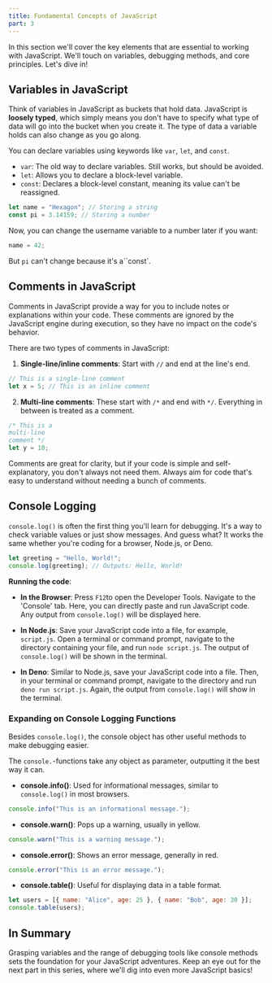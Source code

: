 ```yaml
---
title: Fundamental Concepts of JavaScript
part: 3
---
```


In this section we'll cover the key elements that are essential to working with
JavaScript. We'll touch on variables, debugging methods, and core principles.
Let's dive in!

## Variables in JavaScript

Think of variables in JavaScript as buckets that hold data. JavaScript is
**loosely typed**, which simply means you don't have to specify what type of
data will go into the bucket when you create it. The type of data a variable
holds can also change as you go along.

You can declare variables using keywords like `var`, `let`, and `const`.

- `var`: The old way to declare variables. Still works, but should be avoided.
- `let`: Allows you to declare a block-level variable.
- `const`: Declares a block-level constant, meaning its value can't be
  reassigned.

```javascript
let name = "Hexagon"; // Storing a string
const pi = 3.14159; // Storing a number
```

Now, you can change the username variable to a number later if you want:

```javascript
name = 42;
```

But `pi` can't change because it's a``const`.

## Comments in JavaScript

Comments in JavaScript provide a way for you to include notes or explanations
within your code. These comments are ignored by the JavaScript engine during
execution, so they have no impact on the code's behavior.

There are two types of comments in JavaScript:

1. **Single-line/inline comments**: Start with `//` and end at the line's end.

```javascript
// This is a single-line comment
let x = 5; // This is an inline comment
```

2. **Multi-line comments**: These start with `/*` and end with `*/`. Everything
   in between is treated as a comment.

```javascript
/* This is a
multi-line
comment */
let y = 10;
```

Comments are great for clarity, but if your code is simple and self-explanatory,
you don't always not need them. Always aim for code that's easy to understand
without needing a bunch of comments.

## Console Logging

`console.log()` is often the first thing you'll learn for debugging. It's a way
to check variable values or just show messages. And guess what? It works the
same whether you're coding for a browser, Node.js, or Deno.

```javascript
let greeting = "Hello, World!";
console.log(greeting); // Outputs: Hello, World!
```

**Running the code**:

- **In the Browser**: Press `F12`to open the Developer Tools. Navigate to the
  'Console' tab. Here, you can directly paste and run JavaScript code. Any
  output from `console.log()` will be displayed here.

- **In Node.js**: Save your JavaScript code into a file, for example,
  `script.js`. Open a terminal or command prompt, navigate to the directory
  containing your file, and run `node script.js`. The output of `console.log()`
  will be shown in the terminal.

- **In Deno**: Similar to Node.js, save your JavaScript code into a file. Then,
  in your terminal or command prompt, navigate to the directory and run
  `deno run script.js`. Again, the output from `console.log()` will show in the
  terminal.

### Expanding on Console Logging Functions

Besides `console.log()`, the console object has other useful methods to make
debugging easier.

The `console.`-functions take any object as parameter, outputting it the best
way it can.

- **console.info()**: Used for informational messages, similar to
  `console.log()` in most browsers.

```javascript
console.info("This is an informational message.");
```

- **console.warn()**: Pops up a warning, usually in yellow.

```javascript
console.warn("This is a warning message.");
```

- **console.error()**: Shows an error message, generally in red.

```javascript
console.error("This is an error message.");
```

- **console.table()**: Useful for displaying data in a table format.

```javascript
let users = [{ name: "Alice", age: 25 }, { name: "Bob", age: 30 }];
console.table(users);
```

## In Summary

Grasping variables and the range of debugging tools like console methods sets
the foundation for your JavaScript adventures. Keep an eye out for the next part
in this series, where we'll dig into even more JavaScript basics!
